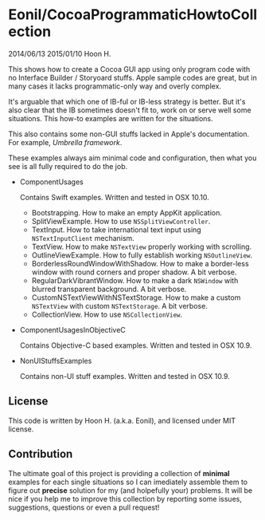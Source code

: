 Eonil/CocoaProgrammaticHowtoCollection
======================================
2014/06/13
2015/01/10
Hoon H.

This shows how to create a Cocoa GUI app using only program code with no Interface Builder / Storyoard
stuffs. Apple sample codes are great, but in many cases it lacks programmatic-only way and overly complex.

It's arguable that which one of IB-ful or IB-less strategy is better. But it's also clear that the IB
sometimes doesn't fit to, work on or serve well some situations. This how-to examples are written for 
the situations.



This also contains some non-GUI stuffs lacked in Apple's documentation. 
For example, *Umbrella framework*.



These examples always aim minimal code and configuration, then what you see is all fully required
to do the job.




-	ComponentUsages 

	Contains Swift examples. Written and tested in OSX 10.10.

	-	Bootstrapping. How to make an empty AppKit application.
	-	SplitViewExample. How to use `NSSplitViewController`.
	-	TextInput. How to take international text input using `NSTextInputClient` mechanism.
	-	TextView. How to make `NSTextView` properly working with scrolling.
	-	OutlineViewExample. How to fully establish working `NSOutlineView`.
	-	BorderlessRoundWindowWithShadow. How to make a border-less window with round corners and proper shadow. A bit verbose.
	-	RegularDarkVibrantWindow. How to make a dark `NSWindow` with blurred transparent background. A bit verbose.
	-	CustomNSTextViewWithNSTextStorage. How to make a custom `NSTextView` with custom `NSTextStorage`. A bit verbose.
	-	CollectionView. How to use `NSCollectionView`.

-	ComponentUsagesInObjectiveC

	Contains Objective-C based examples. Written and tested in OSX 10.9.


-	NonUIStuffsExamples
	
	Contains non-UI stuff examples. Written and tested in OSX 10.9.















License
-------
This code is written by Hoon H. (a.k.a. Eonil), and licensed under MIT license.



Contribution
------------
The ultimate goal of this project is providing a collection of **minimal** examples for each single situations so I can imediately assemble them to figure out **precise** solution for my (and holpefully your) problems. 
It will be nice if you help me to improve this collection by reporting some issues, suggestions, questions or even a pull request! 









